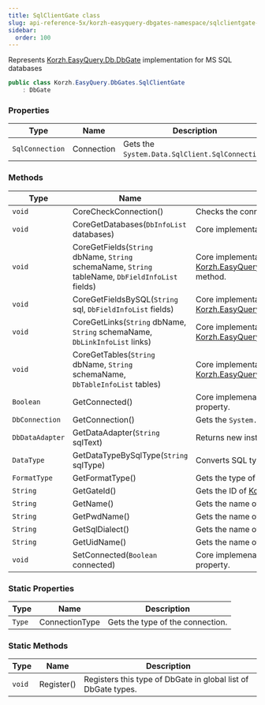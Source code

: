 ```yaml
---
title: SqlClientGate class
slug: api-reference-5x/korzh-easyquery-dbgates-namespace/sqlclientgate-class
sidebar:
  order: 100
---
```


Represents [Korzh.EasyQuery.Db.DbGate](///easyquery/docs/api-reference-5x/korzh-easyquery-db-namespace/dbgate-class) implementation for MS SQL databases
```csharp
public class Korzh.EasyQuery.DbGates.SqlClientGate
    : DbGate

```

### Properties

| Type | Name | Description | 
| --- | --- | --- | 
| `SqlConnection` | Connection | Gets the `System.Data.SqlClient.SqlConnection`. | 


### Methods

| Type | Name | Description | 
| --- | --- | --- | 
| `void` | CoreCheckConnection() | Checks the connection.  <exception cref="T:Korzh.EasyQuery.Db.DbGateException">Connection is null</exception> | 
| `void` | CoreGetDatabases(`DbInfoList` databases) | Core implementation of [Korzh.EasyQuery.Db.DbGate.GetDatabases](///easyquery/docs/api-reference-5x/korzh-easyquery-db-namespace/dbgate-class) method. | 
| `void` | CoreGetFields(`String` dbName, `String` schemaName, `String` tableName, `DbFieldInfoList` fields) | Core implementation of [Korzh.EasyQuery.Db.DbGate.GetFields(System.String,System.String,System.String)](///easyquery/docs/api-reference-5x/korzh-easyquery-db-namespace/dbgate-class) method. | 
| `void` | CoreGetFieldsBySQL(`String` sql, `DbFieldInfoList` fields) | Core implementation of [Korzh.EasyQuery.Db.DbGate.GetFieldsBySQL(System.String)](///easyquery/docs/api-reference-5x/korzh-easyquery-db-namespace/dbgate-class) method. | 
| `void` | CoreGetLinks(`String` dbName, `String` schemaName, `DbLinkInfoList` links) | Core implementation of [Korzh.EasyQuery.Db.DbGate.GetLinks(System.String,System.String)](///easyquery/docs/api-reference-5x/korzh-easyquery-db-namespace/dbgate-class) method. | 
| `void` | CoreGetTables(`String` dbName, `String` schemaName, `DbTableInfoList` tables) | Core implementation of [Korzh.EasyQuery.Db.DbGate.GetTables(System.String,System.String)](///easyquery/docs/api-reference-5x/korzh-easyquery-db-namespace/dbgate-class) method. | 
| `Boolean` | GetConnected() | Core implemenation of "get" method of [Korzh.EasyQuery.Db.DbGate.Connected](///easyquery/docs/api-reference-5x/korzh-easyquery-db-namespace/dbgate-class) property. | 
| `DbConnection` | GetConnection() | Gets the `System.Data.SqlClient.SqlConnection`. | 
| `DbDataAdapter` | GetDataAdapter(`String` sqlText) | Returns new instance of `System.Data.SqlClient.SqlDataAdapter`. | 
| `DataType` | GetDataTypeBySqlType(`String` sqlType) | Converts SQL type to DataType. | 
| `FormatType` | GetFormatType() | Gets the type of the format. | 
| `String` | GetGateId() | Gets the ID of [Korzh.EasyQuery.Db.DbGate](///easyquery/docs/api-reference-5x/korzh-easyquery-db-namespace/dbgate-class) type. | 
| `String` | GetName() | Gets the name of [Korzh.EasyQuery.DbGates.SqlClientGate](///easyquery/docs/api-reference-5x/korzh-easyquery-dbgates-namespace/sqlclientgate-class). | 
| `String` | GetPwdName() | Gets the name of "password" attribute in connection string. | 
| `String` | GetSqlDialect() | Gets the name of default SQL dialect. | 
| `String` | GetUidName() | Gets the name of User ID attribute in connection string | 
| `void` | SetConnected(`Boolean` connected) | Core implemenation of "set" method of [Korzh.EasyQuery.Db.DbGate.Connected](///easyquery/docs/api-reference-5x/korzh-easyquery-db-namespace/dbgate-class) property. | 


### Static Properties

| Type | Name | Description | 
| --- | --- | --- | 
| `Type` | ConnectionType | Gets the type of the connection. | 


### Static Methods

| Type | Name | Description | 
| --- | --- | --- | 
| `void` | Register() | Registers this type of DbGate in global list of DbGate types. |
